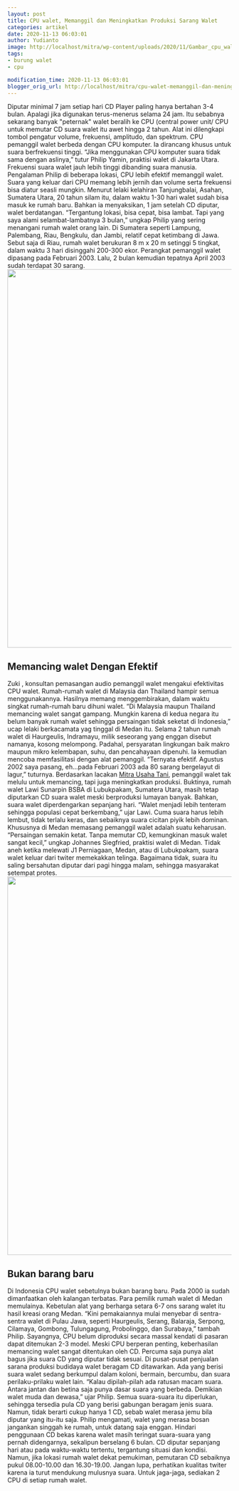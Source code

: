 ```yaml
---
layout: post
title: CPU walet, Memanggil dan Meningkatkan Produksi Sarang Walet
categories: artikel
date: 2020-11-13 06:03:01
author: Yudianto
image: http://localhost/mitra/wp-content/uploads/2020/11/Gambar_cpu_walet1_960x720.jpg
tags:
- burung walet
- cpu

modification_time: 2020-11-13 06:03:01
blogger_orig_url: http://localhost/mitra/cpu-walet-memanggil-dan-meningkatkan.html
---
```


Diputar minimal 7 jam setiap hari CD Player paling hanya bertahan 3-4 bulan. Apalagi jika digunakan terus-menerus selama 24 jam. Itu sebabnya sekarang banyak "peternak" walet beralih ke CPU (central power unit/ CPU untuk memutar CD suara walet itu awet hingga 2 tahun. Alat ini dilengkapi tombol pengatur volume, frekuensi, amplitudo, dan spektrum.
CPU pemanggil walet berbeda dengan CPU komputer. Ia dirancang khusus untuk suara berfrekuensi tinggi. “Jika menggunakan CPU komputer suara tidak sama dengan aslinya,” tutur Philip Yamin, praktisi walet di Jakarta Utara. Frekuensi suara walet jauh lebih tinggi dibanding suara manusia.
Pengalaman Philip di beberapa lokasi, CPU lebih efektif memanggil walet. Suara yang keluar dari CPU memang lebih jernih dan volume serta frekuensi bisa diatur seasli mungkin. Menurut lelaki kelahiran Tanjungbalai, Asahan, Sumatera Utara, 20 tahun silam itu, dalam waktu 1-30 hari walet sudah bisa masuk ke rumah baru. Bahkan ia menyaksikan, 1 jam setelah CD diputar, walet berdatangan.
“Tergantung lokasi, bisa cepat, bisa lambat. Tapi yang saya alami selambat-lambatnya 3 bulan,” ungkap Philip yang sering menangani rumah walet orang lain. Di Sumatera seperti Lampung, Palembang, Riau, Bengkulu, dan Jambi, relatif cepat ketimbang di Jawa. Sebut saja di Riau, rumah walet berukuran 8 m x 20 m setinggi 5 tingkat, dalam waktu 3 hari disinggahi 200-300 ekor. Perangkat pemanggil walet dipasang pada Februari 2003. Lalu, 2 bulan kemudian tepatnya April 2003 sudah terdapat 30 sarang.
<a href="http://127.0.0.1/mitra/wp-content/uploads/2020/11/CPU-walet.jpg"><img class="aligncenter wp-image-20663 size-full" src="http://127.0.0.1/mitra/wp-content/uploads/2020/11/CPU-walet.jpg" alt="" width="1511" height="850" /></a>
<h2 id="Memancing">Memancing walet Dengan Efektif</h2>
Zuki , konsultan pemasangan audio pemanggil walet mengakui efektivitas CPU walet. Rumah-rumah walet di Malaysia dan Thailand hampir semua menggunakannya. Hasilnya memang menggembirakan, dalam waktu singkat rumah-rumah baru dihuni walet. “Di Malaysia maupun Thailand memancing walet sangat gampang. Mungkin karena di kedua negara itu belum banyak rumah walet sehingga persaingan tidak seketat di Indonesia,” ucap lelaki berkacamata yag tinggal di Medan itu.
Selama 2 tahun rumah walet di Haurgeulis, Indramayu, milik seseorang yang enggan disebut namanya, kosong melompong. Padahal, persyaratan lingkungan baik makro maupun mikro kelembapan, suhu, dan pencahayaan dipenuhi. Ia kemudian mencoba memfasilitasi dengan alat pemanggil. “Ternyata efektif. Agustus 2002 saya pasang, eh...pada Februari 2003 ada 80 sarang bergelayut di lagur,” tuturnya.
Berdasarkan lacakan <a href="http://127.0.0.1/mitra">Mitra Usaha Tani</a>, pemanggil walet tak melulu untuk memancing, tapi juga meningkatkan produksi. Buktinya, rumah walet Lawi Sunarpin BSBA di Lubukpakam, Sumatera Utara, masih tetap diputarkan CD suara walet meski berproduksi lumayan banyak. Bahkan, suara walet diperdengarkan sepanjang hari. “Walet menjadi lebih tenteram sehingga populasi cepat berkembang,” ujar Lawi. Cuma suara harus lebih lembut, tidak terlalu keras, dan sebaiknya suara cicitan piyik lebih dominan.
Khususnya di Medan memasang pemanggil walet adalah suatu keharusan. “Persaingan semakin ketat. Tanpa memutar CD, kemungkinan masuk walet sangat kecil,” ungkap Johannes Siegfried, praktisi walet di Medan. Tidak aneh ketika melewati J1 Perniagaan, Medan, atau di Lubukpakam, suara walet keluar dari twiter memekakkan telinga. Bagaimana tidak, suara itu saling bersahutan diputar dari pagi hingga malam, sehingga masyarakat setempat protes.
<a href="http://127.0.0.1/mitra/wp-content/uploads/2020/11/CPU-burung-walet.jpg"><img class="aligncenter wp-image-20664 size-full" src="http://127.0.0.1/mitra/wp-content/uploads/2020/11/CPU-burung-walet.jpg" alt="" width="1511" height="850" /></a>
<h2 id="baru">Bukan barang baru</h2>
Di Indonesia CPU walet sebetulnya bukan barang baru. Pada 2000 ia sudah dimanfaatkan oleh kalangan terbatas. Para pemilik rumah walet di Medan memulainya. Kebetulan alat yang berharga setara 6-7 ons sarang walet itu hasil kreasi orang Medan. “Kini pemakaiannya mulai menyebar di sentra-sentra walet di Pulau Jawa, seperti Haurgeulis, Serang, Balaraja, Serpong, Cilamaya, Gombong, Tulungagung, Probolinggo, dan Surabaya,” tambah Philip. Sayangnya, CPU belum diproduksi secara massal kendati di pasaran dapat ditemukan 2-3 model.
Meski CPU berperan penting, keberhasilan memancing walet sangat ditentukan oleh CD. Percuma saja punya alat bagus jika suara CD yang diputar tidak sesuai. Di pusat-pusat penjualan sarana produksi budidaya walet beragam CD ditawarkan. Ada yang berisi suara walet sedang berkumpul dalam koloni, bermain, bercumbu, dan suara perilaku-prilaku walet lain. “Kalau dipilah-pilah ada ratusan macam suara. Antara jantan dan betina saja punya dasar suara yang berbeda. Demikian walet muda dan dewasa,” ujar Philip.
Semua suara-suara itu diperlukan, sehingga tersedia pula CD yang berisi gabungan beragam jenis suara. Namun, tidak berarti cukup hanya 1 CD, sebab walet merasa jemu bila diputar yang itu-itu saja. Philip mengamati, walet yang merasa bosan jangankan singgah ke rumah, untuk datang saja enggan. Hindari penggunaan CD bekas karena walet masih teringat suara-suara yang pernah didengarnya, sekalipun berselang 6 bulan.
CD diputar sepanjang hari atau pada waktu-waktu tertentu, tergantung situasi dan kondisi. Namun, jika lokasi rumah walet dekat pemukiman, pemutaran CD sebaiknya pukul 08.00-10.00 dan 16.30-19.00. Jangan lupa, perhatikan kualitas twiter karena ia turut mendukung mulusnya suara. Untuk jaga-jaga, sediakan 2 CPU di setiap rumah walet.
